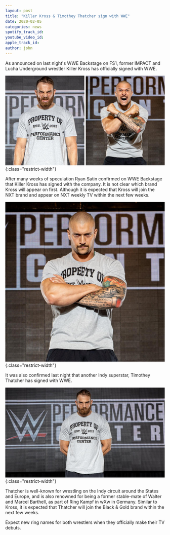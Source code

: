 ```yaml
---
layout: post
title: "Killer Kross & Timothey Thatcher sign with WWE"
date: 2020-02-05
categories: news 
spotify_track_id:
youtube_video_id:
apple_track_id:
author: john
---
```

As announced on last night's WWE Backstage on FS1, former IMPACT and Lucha Underground wrestler Killer Kross has officially signed with WWE. 

![killer kross](/assets/posts/2020-02-05/kross-tim.jpg){:class="restrict-width"}

After many weeks of speculation Ryan Satin confirmed on WWE Backstage that Killer Kross has signed with the company. It is not clear which brand Kross will appear on first. Although it is expected that Kross will join the NXT brand and appear on NXT weekly TV within the next few weeks.

![killer kross](/assets/posts/2020-02-05/kross.jpg){:class="restrict-width"}

It was also confirmed last night that another Indy superstar, Timothey Thatcher has signed with WWE. 

![killer kross](/assets/posts/2020-02-05/timothey.jpg){:class="restrict-width"}

Thatcher is well-known for wrestling on the Indy circuit around the States and Europe, and is also renowned for being a former stable-mate of Walter and Marcel Barthell, as part of Ring Kampf in wXw in Germany. Similar to Kross, it is expected that Thatcher will join the Black & Gold brand within the next few weeks.

Expect new ring names for both wrestlers when they officially make their TV debuts.